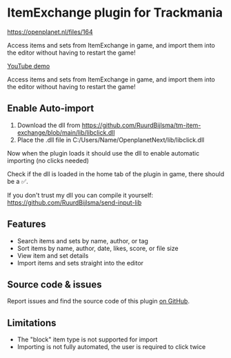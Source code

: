 # ItemExchange plugin for Trackmania

https://openplanet.nl/files/164

Access items and sets from ItemExchange in game, and import them into the editor without having to restart the game!

[YouTube demo](https://www.youtube.com/watch?v=cBxrbqqXsrQ)

Access items and sets from ItemExchange in game, and import them into the editor without having to restart the game!

## Enable Auto-import
1. Download the dll from https://github.com/RuurdBijlsma/tm-item-exchange/blob/main/lib/libclick.dll
2. Place the .dll file in C:/Users/Name/OpenplanetNext/lib/libclick.dll

Now when the plugin loads it should use the dll to enable automatic importing (no clicks needed)

Check if the dll is loaded in the home tab of the plugin in game, there should be a ✅.

If you don't trust my dll you can compile it yourself: https://github.com/RuurdBijlsma/send-input-lib

## Features
* Search items and sets by name, author, or tag
* Sort items by name, author, date, likes, score, or file size
* View item and set details
* Import items and sets straight into the editor

## Source code & issues
Report issues and find the source code of this plugin [on GitHub](https://github.com/RuurdBijlsma/tm-item-exchange).

## Limitations
* The "block" item type is not supported for import
* Importing is not fully automated, the user is required to click twice
